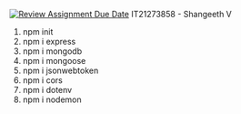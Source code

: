 [![Review Assignment Due Date](https://classroom.github.com/assets/deadline-readme-button-24ddc0f5d75046c5622901739e7c5dd533143b0c8e959d652212380cedb1ea36.svg)](https://classroom.github.com/a/MhkFIDKy)
IT21273858 - Shangeeth V
1. npm init
2. npm i express
3. npm i mongodb
4. npm i mongoose
5. npm i jsonwebtoken
6. npm i cors
7. npm i dotenv
8. npm i nodemon